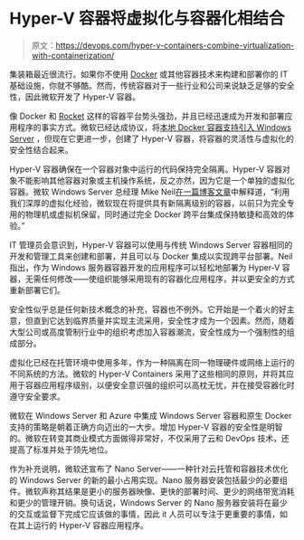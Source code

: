 # Hyper-V 容器将虚拟化与容器化相结合

> 原文：<https://devops.com/hyper-v-containers-combine-virtualization-with-containerization/>

集装箱最近很流行。如果你不使用 [Docker](https://devops.com/features/puppet-labs-talks-docker-and-containerization/) 或其他容器技术来构建和部署你的 IT 基础设施，你就不够酷。然而，传统容器对于一些行业和公司来说缺乏足够的安全性，因此微软开发了 Hyper-V 容器。

像 Docker 和 [Rocket](https://devops.com/features/shooting-rocket-dockers-bow/) 这样的容器平台势头强劲，并且已经迅速成为开发和部署应用程序的事实方式。微软已经达成协议，将[本地 Docker 容器支持引入 Windows Server](https://devops.com/features/microsoft-partners-docker-bring-containers-windows-server/) ，但现在它更进一步，创建了 Hyper-V 容器，将容器的灵活性与虚拟化的安全性结合起来。

Hyper-V 容器确保在一个容器对象中运行的代码保持完全隔离。Hyper-V 容器对象不能影响其他容器对象或主机操作系统，反之亦然，因为它是一个单独的虚拟化容器。微软 Windows Server 总经理 Mike Neil[在一篇博客文章](https://azure.microsoft.com/blog/2015/04/08/microsoft-unveils-new-container-technologies-for-the-next-generation-cloud/)中解释道，“利用我们深厚的虚拟化经验，微软现在将提供具有新隔离级别的容器，以前只为完全专用的物理机或虚拟机保留，同时通过完全 Docker 跨平台集成保持敏捷和高效的体验。”

IT 管理员会意识到，Hyper-V 容器可以使用与传统 Windows Server 容器相同的开发和管理工具来创建和部署，并且可以与 Docker 集成以实现跨平台部署。Neil 指出，作为 Windows 服务器容器开发的应用程序可以轻松地部署为 Hyper-V 容器，无需任何修改——使组织能够采用现有的容器化应用程序，并以更安全的方式重新部署它们。

安全性似乎总是任何新技术概念的补充，容器也不例外。它开始是一个着火的好主意，但直到它达到临界质量并实现主流采用，安全性才成为一个因素。然而，随着大型公司或高度管制行业中的组织考虑加入容器潮流，安全性成为一个强制性的组成部分。

虚拟化已经在托管环境中使用多年，作为一种隔离在同一物理硬件或网络上运行的不同系统的方法。微软的 Hyper-V Containers 采用了这些相同的原则，并将其应用于容器应用程序级别，以便安全意识强的组织可以高枕无忧，并在接受容器化时遵守安全要求。

微软在 Windows Server 和 Azure 中集成 Windows Server 容器和原生 Docker 支持的策略是朝着正确方向迈出的一大步。增加 Hyper-V 容器的安全性是明智的。微软在转变其商业模式方面做得非常好，不仅采用了云和 DevOps 技术，还提高了标准并处于领先地位。

作为补充说明，微软还宣布了 Nano Server——一种针对云托管和容器技术优化的 Windows Server 的新的最小占用实现。Nano 服务器安装包括最少的必要组件。微软声称其结果是更小的服务器映像、更快的部署时间、更少的网络带宽消耗和更少的管理开销。换句话说，Windows Server 的 Nano 服务器安装将在最少的交互或监督下完成它应该做的事情，因此 it 人员可以专注于更重要的事情，如在其上运行的 Hyper-V 容器应用程序。